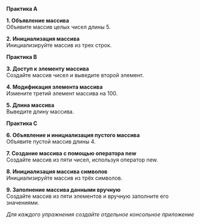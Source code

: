 **Практика А**

**1. Объявление массива**  
Объявите массив целых чисел длины 5.

**2. Инициализация массива**  
Инициализируйте массив из трех строк.

**Практика B**

**3. Доступ к элементу массива**  
Создайте массив чисел и выведите второй элемент.

**4. Модификация элемента массива**  
Измените третий элемент массива на 100.

**5. Длина массива**  
Выведите длину массива.

**Практика C**

**6. Объявление и инициализация пустого массива**  
Объявите пустой массив длины 4.

**7. Создание массива с помощью оператора new**  
Создайте массив из пяти чисел, используя оператор new.

**8. Инициализация массива символов**  
Инициализируйте массив из трёх символов.

**9. Заполнение массива данными вручную**  
Создайте массив из пяти элементов и вручную заполните его значениями.


*Для каждого упражнения создайте отдельное консольное приложение*
